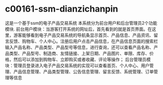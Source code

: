 # c00161-ssm-dianzichanpin
这是一个基于ssm的电子产品交易系统 本系统分为前台用户和后台管理员2个功能模块. 前台用户模块：当游客打开系统的网址后，首先看到的就是首页界面。在这里，游客能够看到电子产品交易系统的导航条显示首页、产品信息、产品资讯、留言反馈、购物车、个人中心。注册后用户点击产品信息，在产品信息页面的搜索栏输入产品名称、产品类型、产品型号等信息，进行查询，还可以查看产品名称、产品类型、产品型号、制造商、友情链接、上架日期、产品图片、单限、库存、价格，然后可以添加到购物车、立即购买或者收藏、评论等操作； 后台管理员模块：管理员登录进入电子产品交易系统的实现可以查看首页、个人中心、用户管理、产品信息管理、产品类型管理、公告信息管理、留言反馈、系统管理、订单管理等信息
